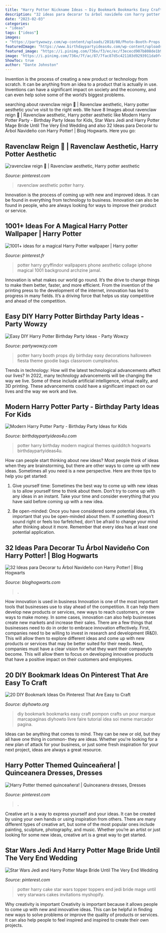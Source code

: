 ```yaml
---
title: "Harry Potter Nickname Ideas ~ Diy Bookmark Bookmarks Easy Craft Pompon Crafts Un Pour Marque Marcapaginas Diyhowto Livre Faire Tutorial Idea Soi Meme Marcador Pagina"
description: "32 ideas para decorar tu árbol navideño con harry potter!"
date: "2023-02-03"
categories:
- "ideas"
tags: ["ideas"]
images:
- "https://partywowzy.com/wp-content/uploads/2018/08/Photo-Booth-Props.jpg"
featuredImage: "https://www.birthdaypartyideas4u.com/wp-content/uploads/2016/04/Modern-Harry-Potter-Party-Hogwarts-Quidditch-Party-Ideas-550x785.jpg"
featured_image: "https://i.pinimg.com/736x/f3/ec/ec/f3ececd907b808de1b941af442d5bc5f.jpg"
image: "https://i.pinimg.com/736x/7f/ac/87/7fac87d5c421103d9293911da9f48d6a.jpg"
ShowToc: true
author: "Dante Johnston"
---
```



Invention is the process of creating a new product or technology from scratch. It can be anything from an idea to a product that is actually in use. Inventions can have a significant impact on society and the economy, and can even help solve some of the world’s biggest problems.

	

		
searching about ravenclaw reign 💎 | Ravenclaw aesthetic, Harry potter aesthetic you've visit to the right web. We have 8 Images about ravenclaw reign 💎 | Ravenclaw aesthetic, Harry potter aesthetic like Modern Harry Potter Party - Birthday Party Ideas for Kids, Star Wars Jedi and Harry Potter Mage Bride Until The Very End Wedding and also 32 Ideas para Decorar tu Árbol Navideño con Harry Potter! | Blog Hogwarts. Here you go:
		
    
## Ravenclaw Reign 💎 | Ravenclaw Aesthetic, Harry Potter Aesthetic

<img loading=lazy src="https://i.pinimg.com/736x/7f/ac/87/7fac87d5c421103d9293911da9f48d6a.jpg" onerror="this.onerror=null;this.src='https://tse1.mm.bing.net/th?id=OIP.0uOt1d_QrYooYuzUjUwwPgHaKH&amp;pid=15.1';" alt="ravenclaw reign 💎 | Ravenclaw aesthetic, Harry potter aesthetic">

_Source: pinterest.com_

>ravenclaw aesthetic potter harry. 

	

Innovation is the process of coming up with new and improved ideas. It can be found in everything from technology to business. Innovation can also be found in people, who are always looking for ways to improve their product or service.

    
## 1001+ Ideas For A Magical Harry Potter Wallpaper | Harry Potter

<img loading=lazy src="https://i.pinimg.com/736x/f3/ec/ec/f3ececd907b808de1b941af442d5bc5f.jpg" onerror="this.onerror=null;this.src='https://tse3.mm.bing.net/th?id=OIP.ile7SIBZS9maPhqwi2k-EAHaNQ&amp;pid=15.1';" alt="1001+ ideas for a magical Harry Potter wallpaper | Harry potter">

_Source: pinterest.fr_

>potter harry gryffindor wallpapers phone aesthetic collage iphone magical 1001 background archzine jamal. 

	

Innovation is what makes our world go round. It’s the drive to change things to make them better, faster, and more efficient. From the invention of the printing press to the development of the internet, innovation has led to progress in many fields. It’s a driving force that helps us stay competitive and ahead of the competition.

    
## Easy DIY Harry Potter Birthday Party Ideas - Party Wowzy

<img loading=lazy src="https://partywowzy.com/wp-content/uploads/2018/08/Photo-Booth-Props.jpg" onerror="this.onerror=null;this.src='https://tse3.mm.bing.net/th?id=OIP.qmAXkvchV5xxNmLz7vjubQHaJ4&amp;pid=15.1';" alt="Easy DIY Harry Potter Birthday Party Ideas - Party Wowzy">

_Source: partywowzy.com_

>potter harry booth props diy birthday easy decorations halloween fiesta theme goodie bags classroom cumpleaños. 

	

Trends in technology: How will the latest technological advancements affect our lives?
In 2022, many technology advancements will be changing the way we live. Some of these include artificial intelligence, virtual reality, and 3D printing. These advancements could have a significant impact on our lives and the way we work and live.

    
## Modern Harry Potter Party - Birthday Party Ideas For Kids

<img loading=lazy src="https://www.birthdaypartyideas4u.com/wp-content/uploads/2016/04/Modern-Harry-Potter-Party-Hogwarts-Quidditch-Party-Ideas-550x785.jpg" onerror="this.onerror=null;this.src='https://tse3.mm.bing.net/th?id=OIP.yEG2Jny7Kd7CrQmdBlmTCQHaKk&amp;pid=15.1';" alt="Modern Harry Potter Party - Birthday Party Ideas for Kids">

_Source: birthdaypartyideas4u.com_

>potter harry birthday modern magical themes quidditch hogwarts birthdaypartyideas4u. 

	

How can people start thinking about new ideas?
Most people think of ideas when they are brainstorming, but there are other ways to come up with new ideas. Sometimes all you need is a new perspective. Here are three tips to help you get started: 
1. Give yourself time: Sometimes the best way to come up with new ideas is to allow yourself time to think about them. Don’t try to come up with any ideas in an instant. Take your time and consider everything that you have said before coming up with a new idea. 

2. Be open-minded: Once you have considered some potential ideas, it’s important that you be open-minded about them. If something doesn’t sound right or feels too farfetched, don’t be afraid to change your mind after thinking about it more. Remember that every idea has at least one potential application.

    
## 32 Ideas Para Decorar Tu Árbol Navideño Con Harry Potter! | Blog Hogwarts

<img loading=lazy src="https://i0.wp.com/bloghogwarts.com/wp-content/uploads/2014/12/Harry-Potter-BlogHogwarts-Navidad-Arbol-Ornamento-26.jpg" onerror="this.onerror=null;this.src='https://tse3.mm.bing.net/th?id=OIP.BfQ6nOHuQ16hAFLFPe-jwAHaKW&amp;pid=15.1';" alt="32 Ideas para Decorar tu Árbol Navideño con Harry Potter! | Blog Hogwarts">

_Source: bloghogwarts.com_

>. 

	

How innovation is used in business
Innovation is one of the most important tools that businesses use to stay ahead of the competition. It can help them develop new products or services, new ways to reach customers, or new ways to make money. In some cases, innovation can also help businesses create new markets and increase their sales.
There are a few things that businesses need to do in order to embrace innovation effectively. First, companies need to be willing to invest in research and development (R&D). This will allow them to explore different ideas and come up with new products or services that may be better suited for their needs. Next, companies must have a clear vision for what they want their companyto become. This will allow them to focus on developing innovative products that have a positive impact on their customers and employees.

    
## 20 DIY Bookmark Ideas On Pinterest That Are Easy To Craft

<img loading=lazy src="http://www.diyhowto.org/wp-content/uploads/2016/01/DIYHowto-20-DIY-Bookmark-Ideas-On-Pinterest-That-Are-Easy-to-Craft14-600x1024.jpg" onerror="this.onerror=null;this.src='https://tse2.mm.bing.net/th?id=OIP.i57s3wbRw06RlWuHespxSAHaMo&amp;pid=15.1';" alt="20 DIY Bookmark Ideas On Pinterest That Are Easy to Craft">

_Source: diyhowto.org_

>diy bookmark bookmarks easy craft pompon crafts un pour marque marcapaginas diyhowto livre faire tutorial idea soi meme marcador pagina. 

	

Ideas can be anything that comes to mind. They can be new or old, but they all have one thing in common- they are ideas. Whether you're looking for a new plan of attack for your business, or just some fresh inspiration for your next project, ideas are always a great resource.

    
## Harry Potter Themed Quinceañera! | Quinceanera Dresses, Dresses

<img loading=lazy src="https://i.pinimg.com/736x/cc/a8/54/cca85428339ff9ef58466e3ac8931976--harry-potter-dream-wedding.jpg" onerror="this.onerror=null;this.src='https://tse1.mm.bing.net/th?id=OIP.NCfJFc1rfK2y6Ut7sOz77gHaFk&amp;pid=15.1';" alt="Harry Potter themed quinceañera! | Quinceanera dresses, Dresses">

_Source: pinterest.com_

>. 

	

Creative art is a way to express yourself and your ideas. It can be created by using your own hands or using inspiration from others. There are many different types of creative art, but some of the most popular ones include painting, sculpture, photography, and music. Whether you’re an artist or just looking for some new ideas, creative art is a great way to get started.

    
## Star Wars Jedi And Harry Potter Mage Bride Until The Very End Wedding

<img loading=lazy src="https://i.pinimg.com/736x/20/98/c5/2098c559531b809306dda46a313d0160.jpg" onerror="this.onerror=null;this.src='https://tse1.mm.bing.net/th?id=OIP.TQqTvbBo4Rau7Dfb8y-tCAHaKQ&amp;pid=15.1';" alt="Star Wars Jedi and Harry Potter Mage Bride Until The Very End Wedding">

_Source: pinterest.com_

>potter harry cake star wars topper toppers end jedi bride mage until very starwars cakes invitations myshopify. 

	

Why creativity is important
Creativity is important because it allows people to come up with new and innovative ideas. This can be helpful in finding new ways to solve problems or improve the quality of products or services. It can also help people to feel inspired and inspired to create their own projects.

